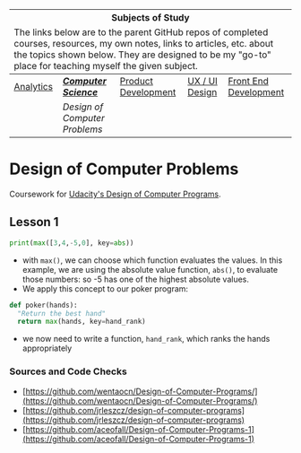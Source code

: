 <table>
	<thead>
		<tr>
			<th colspan="5" style="text-align: center;"><strong>Subjects of Study</strong></th>
		</tr>
		<tr>
			<td colspan="5">The links below are to the parent GitHub repos of completed courses, resources, my own notes, links to articles, etc. about the topics shown below. They are designed to be my "go-to" place for teaching myself the given subject.</td>
		</tr>
	</thead>
	<tbody>
		<tr>
			<td><a href="https://github.com/coolinmc6/analytics">Analytics</a></td>
			<td><strong><em><a href="https://github.com/coolinmc6/CS-concepts">Computer Science</a></em></strong></td>
			<td><a href="https://github.com/coolinmc6/design-ux-ui#product-design--development">Product Development</a></td>
			<td><a href="https://github.com/coolinmc6/design-ux-ui">UX / UI Design</a></td>
			<td><a href="https://github.com/coolinmc6/front-end-dev">Front End Development</a></td>
		</tr>
		<tr>
			<td></td>
			<td><em>Design of Computer Problems</em></td>
			<td></td>
			<td></td>
			<td></td>
		</tr>		
	</tbody>
</table>

<a name="top"></a>

# Design of Computer Problems

Coursework for [Udacity's Design of Computer Programs](https://www.udacity.com/course/design-of-computer-programs--cs212).

## Lesson 1

```py
print(max([3,4,-5,0], key=abs))
```
- with `max()`, we can choose which function evaluates the values. In this example, we are using
the absolute value function, `abs()`, to evaluate those numbers: so -5 has one of the highest 
absolute values.
- We apply this concept to our poker program:

```py
def poker(hands):
  "Return the best hand"
  return max(hands, key=hand_rank)
```
- we now need to write a function, `hand_rank`, which ranks the hands appropriately

### Sources and Code Checks

- [https://github.com/wentaocn/Design-of-Computer-Programs/](https://github.com/wentaocn/Design-of-Computer-Programs/)
- [https://github.com/jrleszcz/design-of-computer-programs](https://github.com/jrleszcz/design-of-computer-programs)
- [https://github.com/aceofall/Design-of-Computer-Programs-1](https://github.com/aceofall/Design-of-Computer-Programs-1)
